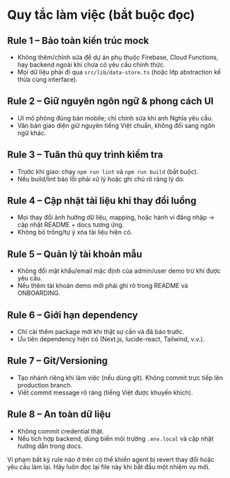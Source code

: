 # Quy tắc làm việc (bắt buộc đọc)

## Rule 1 – Bảo toàn kiến trúc mock
- Không thêm/chỉnh sửa để dự án phụ thuộc Firebase, Cloud Functions, hay backend ngoài khi chưa có yêu cầu chính thức.
- Mọi dữ liệu phải đi qua `src/lib/data-store.ts` (hoặc lớp abstraction kế thừa cùng interface).

## Rule 2 – Giữ nguyên ngôn ngữ & phong cách UI
- UI mô phỏng đúng bản mobile; chỉ chỉnh sửa khi anh Nghĩa yêu cầu.
- Văn bản giao diện giữ nguyên tiếng Việt chuẩn, không đổi sang ngôn ngữ khác.

## Rule 3 – Tuân thủ quy trình kiểm tra
- Trước khi giao: chạy `npm run lint` và `npm run build` (bắt buộc).
- Nếu build/lint báo lỗi phải xử lý hoặc ghi chú rõ ràng lý do.

## Rule 4 – Cập nhật tài liệu khi thay đổi luồng
- Mọi thay đổi ảnh hưởng dữ liệu, mapping, hoặc hành vi đăng nhập → cập nhật README + docs tương ứng.
- Không bỏ trống/tự ý xóa tài liệu hiện có.

## Rule 5 – Quản lý tài khoản mẫu
- Không đổi mật khẩu/email mặc định của admin/user demo trừ khi được yêu cầu.
- Nếu thêm tài khoản demo mới phải ghi rõ trong README và ONBOARDING.

## Rule 6 – Giới hạn dependency
- Chỉ cài thêm package mới khi thật sự cần và đã báo trước.
- Ưu tiên dependency hiện có (Next.js, lucide-react, Tailwind, v.v.).

## Rule 7 – Git/Versioning
- Tạo nhánh riêng khi làm việc (nếu dùng git). Không commit trực tiếp lên production branch.
- Viết commit message rõ ràng (tiếng Việt được khuyến khích).

## Rule 8 – An toàn dữ liệu
- Không commit credential thật.
- Nếu tích hợp backend, dùng biến môi trường `.env.local` và cập nhật hướng dẫn trong docs.

Vi phạm bất kỳ rule nào ở trên có thể khiến agent bị revert thay đổi hoặc yêu cầu làm lại. Hãy luôn đọc lại file này khi bắt đầu một nhiệm vụ mới.
